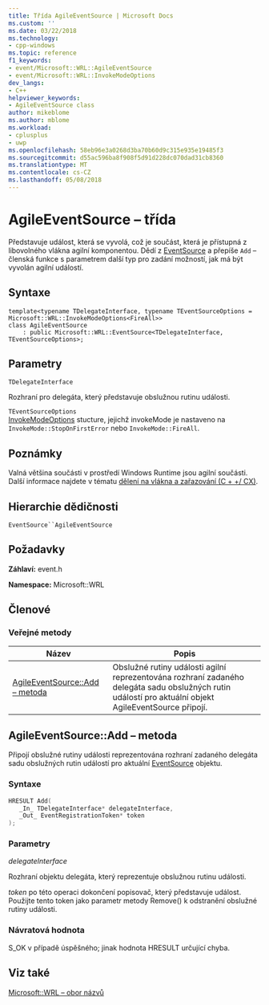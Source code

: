 ```yaml
---
title: Třída AgileEventSource | Microsoft Docs
ms.custom: ''
ms.date: 03/22/2018
ms.technology:
- cpp-windows
ms.topic: reference
f1_keywords:
- event/Microsoft::WRL::AgileEventSource
- event/Microsoft::WRL::InvokeModeOptions
dev_langs:
- C++
helpviewer_keywords:
- AgileEventSource class
author: mikeblome
ms.author: mblome
ms.workload:
- cplusplus
- uwp
ms.openlocfilehash: 58eb96e3a0268d3ba70b60d9c315e935e19485f3
ms.sourcegitcommit: d55ac596ba8f908f5d91d228dc070dad31cb8360
ms.translationtype: MT
ms.contentlocale: cs-CZ
ms.lasthandoff: 05/08/2018
---
```

# <a name="agileeventsource-class"></a>AgileEventSource – třída

Představuje událost, která se vyvolá, což je součást, která je přístupná z libovolného vlákna agilní komponentou. Dědí z [EventSource](eventsource-class.md) a přepíše `Add` – členská funkce s parametrem další typ pro zadání možností, jak má být vyvolán agilní událostí.

## <a name="syntax"></a>Syntaxe

```
template<typename TDelegateInterface, typename TEventSourceOptions = Microsoft::WRL::InvokeModeOptions<FireAll>>
class AgileEventSource
    : public Microsoft::WRL::EventSource<TDelegateInterface, TEventSourceOptions>;
```

## <a name="parameters"></a>Parametry  
 `TDelegateInterface`  

 Rozhraní pro delegáta, který představuje obslužnou rutinu události.

 `TEventSourceOptions`  
 [InvokeModeOptions](invokemodeoptions-structure.md) stucture, jejichž invokeMode je nastaveno na `InvokeMode::StopOnFirstError` nebo `InvokeMode::FireAll`.

## <a name="remarks"></a>Poznámky

Valná většina součásti v prostředí Windows Runtime jsou agilní součásti. Další informace najdete v tématu [dělení na vlákna a zařazování (C + +/ CX)](../cppcx/threading-and-marshaling-c-cx.md).

## <a name="inheritance-hierarchy"></a>Hierarchie dědičnosti

 `EventSource``AgileEventSource`

## <a name="requirements"></a>Požadavky

 **Záhlaví:** event.h

 **Namespace:** Microsoft::WRL

## <a name="members"></a>Členové

### <a name="public-methods"></a>Veřejné metody

|Název|Popis|
|----------|-----------------|
|[AgileEventSource::Add – metoda](#add)|Obslužné rutiny události agilní reprezentována rozhraní zadaného delegáta sadu obslužných rutin událostí pro aktuální objekt AgileEventSource připojí.|

## <a name="add"></a> AgileEventSource::Add – metoda

Připojí obslužné rutiny události reprezentována rozhraní zadaného delegáta sadu obslužných rutin událostí pro aktuální [EventSource](eventsource-class.md) objektu.

### <a name="syntax"></a>Syntaxe

```cpp
HRESULT Add(
   _In_ TDelegateInterface* delegateInterface,
   _Out_ EventRegistrationToken* token
);
```

### <a name="parameters"></a>Parametry

*delegateInterface*

Rozhraní objektu delegáta, který reprezentuje obslužnou rutinu události.

*token* po této operaci dokončení popisovač, který představuje událost. Použijte tento token jako parametr metody Remove() k odstranění obslužné rutiny události.

### <a name="return-value"></a>Návratová hodnota

S_OK v případě úspěšného; jinak hodnota HRESULT určující chyba.


## <a name="see-also"></a>Viz také

 [Microsoft::WRL – obor názvů](../windows/microsoft-wrl-namespace.md)
